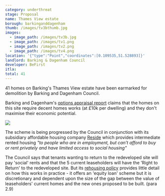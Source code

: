 ```yaml
---
category: underthreat
stage: Proposal 
name: Thames View estate 
borough: barkinganddagenham
thumb: /images/tv3bthumb.jpg
images:
  - image_path: /images/tv3b.jpg
  - image_path: /images/tv1.png
  - image_path: /images/tv2.png
  - image_path: /images/tv4.png
location: '{"type":"Point","coordinates":[0.109535,51.528893]}'
landlord: Barking & Dagenham Council
developer: BeFirst
itla:
total: 41
---
```

41 homes on Barking's Thames View estate have been earmarked for demolition by Barking and Dagenham Council.

Barking and Dagenham's [options appraisal report](https://modgov.lbbd.gov.uk/internet/documents/s87069/Estate%20Renewal%20Programme%20Report%20-%20App.%201%20Options%20Appraisal.pdf) claims that the homes on this site require decent homes works (at £10k per dwelling) and they don't maximise their economic potential.

<img src="/images/tveconomic.png" class="img-fluid rounded img-thumbnail">

The scheme is being progressed by the Council in conjunction with its subsidiary affordable housing company [Reside](https://www.lbbd.gov.uk/affordable-rents-reside-housing) which provides intermediate rented housing _"to people who are in employment, but can’t afford to buy or rent privately and have limited access to social housing"_

The Council says that tenants wanting to return to the redeveloped site will pay 'social' rents and that the 5 current leaseholders will have the 'Right to Return' to the redeveloped site. But its [rehousing policy](https://modgov.lbbd.gov.uk/Internet/documents/s131918/Estate%20Renewal%20Report.pdf) provides little detail on how this works in practice - it offers an 'equity loan' scheme but it is discretionary and dependent upon the size of the gap between the value of leaseholders' current homes and the new ones proposed to be built. (para 2.9) 
